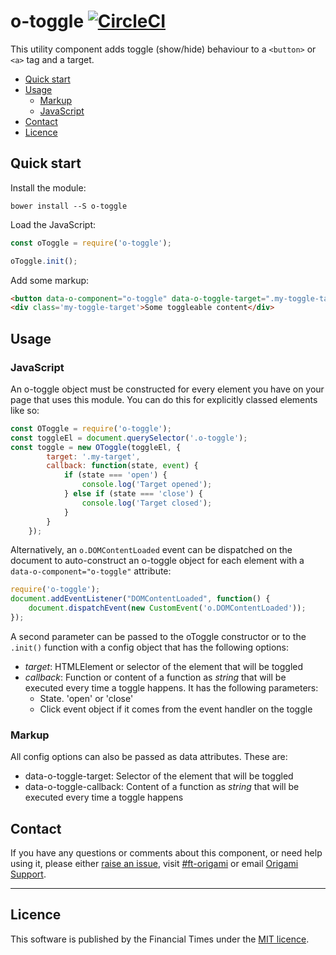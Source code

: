 # o-toggle [![CircleCI](https://circleci.com/gh/Financial-Times/o-toggle.png?style=shield)](https://circleci.com/gh/Financial-Times/o-toggle)

This utility component adds toggle (show/hide) behaviour to a `<button>` or `<a>` tag and a target.

- [Quick start](#quick-start)
- [Usage](#usage)
	- [Markup](#markup)
	- [JavaScript](#javascript)
- [Contact](#contact)
- [Licence](#licence)


## Quick start

Install the module:

```
bower install --S o-toggle
```

Load the JavaScript:

```js
const oToggle = require('o-toggle');

oToggle.init();
```

Add some markup:

```html
<button data-o-component="o-toggle" data-o-toggle-target=".my-toggle-target">My button</button>
<div class='my-toggle-target'>Some toggleable content</div>
```

## Usage

### JavaScript

An o-toggle object must be constructed for every element you have on your page that uses this module. You can do this for explicitly classed elements like so:

```js
const OToggle = require('o-toggle');
const toggleEl = document.querySelector('.o-toggle');
const toggle = new OToggle(toggleEl, {
        target: '.my-target',
        callback: function(state, event) {
            if (state === 'open') {
                console.log('Target opened');
            } else if (state === 'close') {
                console.log('Target closed');
            }
        }
    });
```

Alternatively, an `o.DOMContentLoaded` event can be dispatched on the document to auto-construct an o-toggle object for each element with a `data-o-component="o-toggle"` attribute:

```js
require('o-toggle');
document.addEventListener("DOMContentLoaded", function() {
    document.dispatchEvent(new CustomEvent('o.DOMContentLoaded'));
});
```

A second parameter can be passed to the oToggle constructor or to the `.init()` function with a config object that has the following options:

* *target*: HTMLElement or selector of the element that will be toggled
* *callback*: Function or content of a function as _string_ that will be executed every time a toggle happens. It has the following parameters:
    - State. 'open' or 'close'
    - Click event object if it comes from the event handler on the toggle

### Markup

All config options can also be passed as data attributes. These are:

* data-o-toggle-target: Selector of the element that will be toggled
* data-o-toggle-callback: Content of a function as _string_ that will be executed every time a toggle happens


## Contact

If you have any questions or comments about this component, or need help using it, please either [raise an issue](https://github.com/Financial-Times/o-toggle/issues), visit [#ft-origami](https://financialtimes.slack.com/messages/ft-origami/) or email [Origami Support](mailto:origami-support@ft.com).

----

## Licence

This software is published by the Financial Times under the [MIT licence](http://opensource.org/licenses/MIT).
